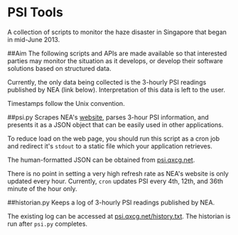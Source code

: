 PSI Tools
===
A collection of scripts to monitor the haze disaster in Singapore that began in mid-June 2013.

##Aim
The following scripts and APIs are made available so that interested parties may monitor the situation as it develops, or develop their software solutions based on structured data.

Currently, the only data being collected is the 3-hourly PSI readings published by NEA (link below). Interpretation of this data is left to the user.

Timestamps follow the Unix convention.

##psi.py
Scrapes NEA's [website](http://app2.nea.gov.sg/anti-pollution-radiation-protection/air-pollution/psi/psi-and-pm2-5-readings), parses 3-hour PSI information, and presents it as a JSON object that can be easily used in other applications.

To reduce load on the web page, you should run this script as a cron job and redirect it's `stdout` to a static file which your application retrieves. 

The human-formatted JSON can be obtained from [psi.qxcg.net](http://psi.qxcg.net).

There is no point in setting a very high refresh rate as NEA's website is only updated every hour. Currently, `cron` updates PSI every 4th, 12th, and 36th minute of the hour only.

##historian.py
Keeps a log of 3-hourly PSI readings published by NEA. 

The existing log can be accessed at [psi.qxcg.net/history.txt](http://psi.qxcg.net/history.txt). The historian is run after `psi.py` completes.